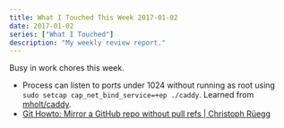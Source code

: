 ```yaml
---
title: What I Touched This Week 2017-01-02
date: 2017-01-02
series: ["What I Touched"]
description: "My weekly review report."
---
```


Busy in work chores this week.

- Process can listen to ports under 1024 without running as root using `sudo setcap cap_net_bind_service=+ep ./caddy`. Learned from [mholt/caddy][1].
- [Git Howto: Mirror a GitHub repo without pull refs | Christoph Rüegg][2]

[1]:    https://github.com/mholt/caddy
[2]:    http://christoph.ruegg.name/blog/git-howto-mirror-a-github-repository-without-pull-refs.html
